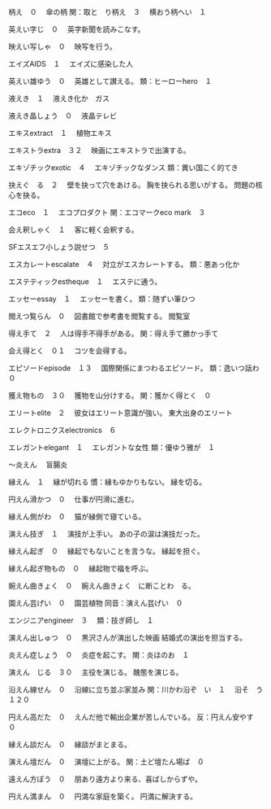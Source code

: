 柄え　０　
    傘の柄
    関：取と　り柄え　３　
    横おう柄へい　１　

英えい字じ　０　
    英字新聞を読みこなす。

映えい写しゃ　０　
    映写を行う。

エイズAIDS　１　
    エイズに感染した人

英えい雄ゆう　０　
    英雄として讃える。
    類：ヒーローhero　１　

液えき　１　
    液えき化か　ガス

液えき晶しょう　０　
    液晶テレビ

エキスextract　１　
    植物エキス

エキストラextra　３２　
    映画にエキストラで出演する。

エキゾチックexotic　４　
    エキゾチックなダンス
    類：異い国こく的てき

抉えぐ　る　２　
    壁を抉って穴をあける。
    胸を抉られる思いがする。
    問題の核心を抉る。

エコeco　１　
    エコプロダクト
    関：エコマークeco mark　３　

会え釈しゃく　１　
    客に軽く会釈する。

SFエスエフ小しょう説せつ　５　

エスカレートescalate　４　
    対立がエスカレートする。
    類：悪あっ化か

エステティックestheque　１　
    エステに通う。

エッセーessay　１　
    エッセーを書く。
    類：随ずい筆ひつ

閲えつ覧らん　０　
    図書館で参考書を閲覧する。
    閲覧室

得え手て　２　
    人は得手不得手がある。
    関：得え手て勝かっ手て

会え得とく　０１　
    コツを会得する。

エピソードepisode　１３　
    国際関係にまつわるエピソード。
    類：逸いつ話わ　０　

獲え物もの　３０　
    獲物を山分けする。
    関：獲かく得とく　０　

エリートelite　２　
    彼女はエリート意識が強い。
    東大出身のエリート

エレクトロニクスelectronics　６　

エレガントelegant　１　
    エレガントな女性
    類：優ゆう雅が　１　

〜炎えん　
    盲腸炎

縁えん　１　
    縁が切れる
    慣：縁もゆかりもない。
    縁を切る。

円えん滑かつ　０　
    仕事が円滑に進む。

縁えん側がわ　０　
    猫が縁側で寝ている。

演えん技ぎ　１　
    演技が上手い。
    あの子の涙は演技だった。

縁えん起ぎ　０　
    縁起でもないことを言うな。
    縁起を担ぐ。

縁えん起ぎ物もの　０　
    縁起物で福を呼ぶ。

婉えん曲きょく　０　
    婉えん曲きょく　に断ことわ　る。

園えん芸げい　０　
    園芸植物
    同音：演えん芸げい　０　

エンジニアengineer　３　
    類：技ぎ師し　１　

演えん出しゅつ　０　
    黒沢さんが演出した映画
    結婚式の演出を担当する。

炎えん症しょう　０　
    炎症を起こす。
    関：炎ほのお　１　

演えん　じる　３０　
    主役を演じる。
    醜態を演じる。

沿えん線せん　０　
    沿線に立ち並ぶ家並み
    関：川かわ沿ぞ　い　１　
    沿そ　う　１２０　

円えん高だた　０　
    えんだ他で輸出企業が苦しんでいる。
    反：円えん安やす　０　

縁えん談だん　０　
    縁談がまとまる。

演えん壇だん　０　
    演壇に上がる。
    関：土ど壇たん場ば　０　

遠えん方ぽう　０　
    朋あり遠方より来る、喜ばしからずや。

円えん満まん　０　
    円満な家庭を築く。
    円満に解決する。
